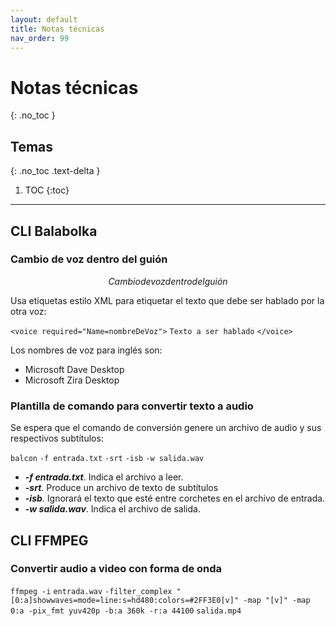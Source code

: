 ```yaml
---
layout: default
title: Notas técnicas
nav_order: 99
---
```


# Notas técnicas
{: .no_toc }

## Temas
{: .no_toc .text-delta }

1. TOC
{:toc}

---

## CLI Balabolka

### Cambio de voz dentro del guión

$$Cambio de voz dentro del guión$$

Usa etiquetas estilo XML para etiquetar el texto que debe ser hablado por la otra voz:

`<voice required="Name=nombreDeVoz">` `Texto a ser hablado` `</voice>`

Los nombres de voz para inglés son:
* Microsoft Dave Desktop
* Microsoft Zira Desktop

### Plantilla de comando para convertir texto a audio

Se espera que el comando de conversión genere un archivo de audio y sus respectivos subtítulos:

`balcon` `-f entrada.txt` `-srt` `-isb` `-w salida.wav`

* **_-f entrada.txt_**. Indica el archivo a leer.
* **_-srt_**. Produce un archivo de texto de subtítulos
* **_-isb_**. Ignorará el texto que esté entre corchetes en el archivo de entrada.
* **_-w salida.wav_**. Indica el archivo de salida.

## CLI FFMPEG

### Convertir  audio a video con forma de onda

`ffmpeg -i` `entrada.wav` `-filter_complex "[0:a]showwaves=mode=line:s=hd480:colors=#2FF3E0[v]" -map "[v]" -map 0:a -pix_fmt yuv420p -b:a 360k -r:a 44100` `salida.mp4`